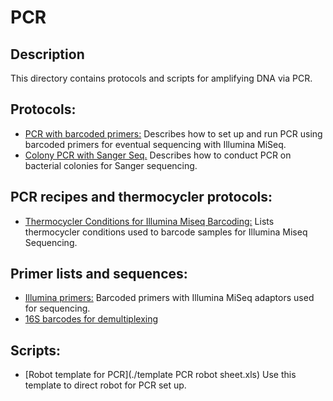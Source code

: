 # PCR

## Description
This directory contains protocols and scripts for amplifying DNA via PCR.

## Protocols:
* [PCR with barcoded primers:](./PCR_with_barcoded_primers.md)
	Describes how to set up and run PCR using barcoded primers for eventual sequencing with Illumina MiSeq. 
* [Colony PCR with Sanger Seq.](./ColonyPCR_SangerSeq.md)
	Describes how to conduct PCR on bacterial colonies for Sanger sequencing.

## PCR recipes and thermocycler protocols:
* [Thermocycler Conditions for Illumina Miseq Barcoding:](./thermocycler-barcoding-protocol.md)
	Lists thermocycler conditions used to barcode samples for Illumina Miseq Sequencing.

## Primer lists and sequences:
* [Illumina primers:](./Illumina_primer_list.md)
	Barcoded primers with Illumina MiSeq adaptors used for sequencing.
* [16S barcodes for demultiplexing](./16S_primer_barcodes_for_demultiplexing.xlsx)

## Scripts:
* [Robot template for PCR](./template PCR robot sheet.xls)
	Use this template to direct robot for PCR set up.
	
